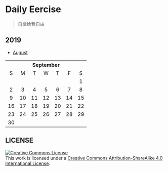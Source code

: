 # Daily Eercise
> 自律给我自由

## 2019

* [August](mouth/August.md)

<table>
    <tr>
        <th colspan="7">September</th>
    </tr>
    <tr align="center">
        <td>S</td>
        <td>M</td>
        <td>T</td>
        <td>W</td>
        <td>T</td>
        <td>F</td>
        <td>S</td>
   </tr>
  <tr align="center">
      <td></td>
      <td></td>
      <td></td>
      <td></td>
      <td></td>
      <td></td>
      <td>1<br></td>
   </tr>
  <tr align="center">
      <td>2<br></td>
      <td>3<br></td>
      <td>4<br></td>
      <td>5<br></td>
      <td>6<br></td>
      <td>7<br></td>
      <td>8<br></td>
  </tr>
  <tr align="center">
      <td>9<br></td>
      <td>10<br></td>
      <td>11<br></td>
      <td>12<br></td>
      <td>13<br></td>
      <td>14<br></td>
      <td>15<br></td>
  </tr>
  <tr align="center">
      <td>16<br></td>
      <td>17<br></td>
      <td>18<br></td>
      <td>19<br></td>
      <td>20<br></td>
      <td>21<br></td>
      <td>22<br></td>
  </tr>
  <tr align="center">
      <td>23<br></td>
      <td>24<br></td>
      <td>25<br></td>
      <td>26<br></td>
      <td>27<br></td>
      <td>28<br></td>
      <td>29<br></td>
  </tr>
    <tr align="center">
    <td>30<br></td>
  </tr>
</table>

## LICENSE
<a rel="license" href="https://github.com/yanglbme/daily-eercise/blob/master/LICENSE"><img alt="Creative Commons License" style="border-width:0" src="./images/cc-by-sa-8831.png" /></a><br />This work is licensed under a <a rel="license" href="http://creativecommons.org/licenses/by-sa/4.0/">Creative Commons Attribution-ShareAlike 4.0 International License</a>.
